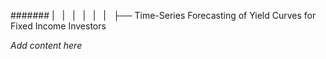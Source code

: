 ####### |   |   |   |   |   |   ├── Time-Series Forecasting of Yield Curves for Fixed Income Investors

*Add content here*